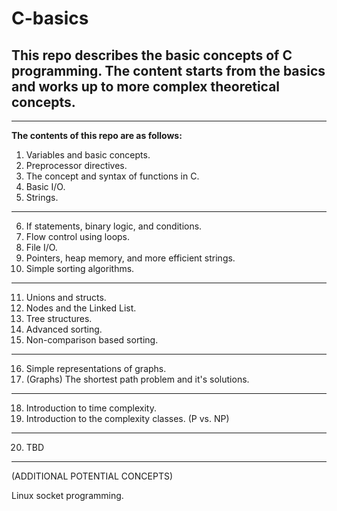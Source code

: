# C-basics
## This repo describes the basic concepts of C programming. The content starts from the basics and works up to more complex theoretical concepts.


*********************************************************************************************************

**The contents of this repo are as follows:**

1. Variables and basic concepts.
2. Preprocessor directives.
3. The concept and syntax of functions in C.
4. Basic I/O.
5. Strings.
---------------------------------------------------------------
6. If statements, binary logic, and conditions.
7. Flow control using loops.
8. File I/O.
9. Pointers, heap memory, and more efficient strings.
10. Simple sorting algorithms.
---------------------------------------------------------------
11. Unions and structs.
12. Nodes and the Linked List.
13. Tree structures.
14. Advanced sorting.
15. Non-comparison based sorting.
---------------------------------------------------------------
16. Simple representations of graphs.
17. (Graphs) The shortest path problem and it's solutions.
---------------------------------------------------------------
18. Introduction to time complexity. 
19. Introduction to the complexity classes. (P vs. NP)
---------------------------------------------------------------
20. TBD
*********************************************************************************************************
(ADDITIONAL POTENTIAL CONCEPTS)

Linux socket programming.

